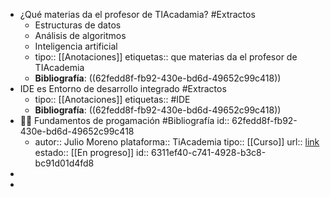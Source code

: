 - ¿Qué materias da el profesor de TIAcadamia? #Extractos
	- Estructuras de datos
	- Análisis de algoritmos
	- Inteligencia artificial
	- tipo:: [[Anotaciones]]
	  etiquetas:: que materias da el profesor de TIAcademia
	- **Bibliografía**: ((62fedd8f-fb92-430e-bd6d-49652c99c418))
- IDE es Entorno de desarrollo integrado #Extractos
	- tipo:: [[Anotaciones]]
	  etiquetas:: #IDE
	- **Bibliografía**: ((62fedd8f-fb92-430e-bd6d-49652c99c418))
- 👨‍🏫 Fundamentos de progamación #Bibliografía
  id:: 62fedd8f-fb92-430e-bd6d-49652c99c418
	- autor:: Julio Moreno
	  plataforma:: TiAcademia
	  tipo:: [[Curso]]
	  url:: [link](https://ticademia.com/curso/236/modulo/572)
	  estado:: [[En progreso]]
	  id:: 6311ef40-c741-4928-b3c8-bc91d01d4fd8
-
-
